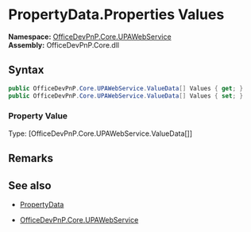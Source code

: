 # PropertyData.Properties Values
  

**Namespace:** [OfficeDevPnP.Core.UPAWebService](OfficeDevPnP.Core.UPAWebService.md)  
**Assembly:** OfficeDevPnP.Core.dll  
## Syntax
```C#
public OfficeDevPnP.Core.UPAWebService.ValueData[] Values { get; }
public OfficeDevPnP.Core.UPAWebService.ValueData[] Values { set; }
```

### Property Value
Type: [OfficeDevPnP.Core.UPAWebService.ValueData[]] 

## Remarks 

## See also
- [PropertyData](PropertyData.md) 

- [OfficeDevPnP.Core.UPAWebService](OfficeDevPnP.Core.UPAWebService.md)
